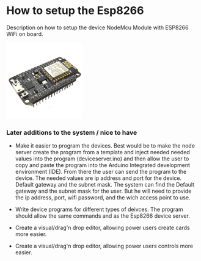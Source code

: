 # How to setup the Esp8266
Description on how to setup the device NodeMcu Module with ESP8266 WiFi on board.

<img src="/docs/images/esp8266.png" width="200" alt="The esp8266 module">




### Later additions to the system / nice to have
- Make it easier to program the devices. Best would be to make the node server create the program from a template and inject needed
  needed values into the program (deviceserver.ino) and then allow the user to copy and paste the program into the 
  Arduino Integrated development environment (IDE).  From there the user can send the program to the device.  The needed values are
  ip address and port for the device.  Default gateway and the subnet mask.  The system can find the Default gateway and the subnet mask
  for the user.  But he will need to provide the ip address, port, wifi password, and the wich access point to use.
- Write device programs for different types of deivces.  The program should allow the same commands and as the Esp8266 device server.
  
 - Create a visual/drag'n drop editor, allowing power users create cards more easier.
 - Create a visual/drag'n drop editor, allowing power users controls more easier.
